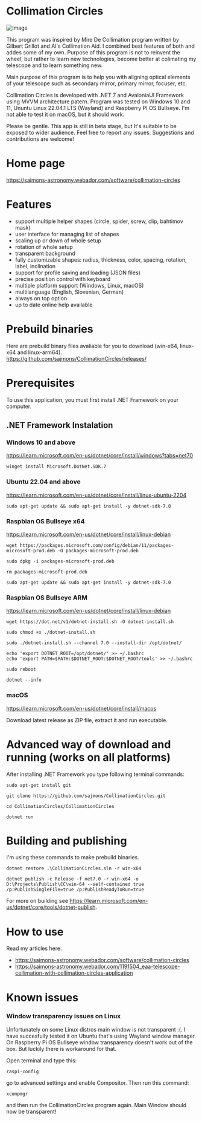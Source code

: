 # Collimation Circles

![image](https://github.com/sajmons/CollimationCircles/assets/7437280/c8e03980-4a89-4894-8799-8e73ddcad045)

This program was inspired by Mire De Collimation program written by Gilbert Grillot and Al's Collimation Aid. I combined best features of both and addes some of my own. Purpose of this program is not to reinvent the wheel, but rather to learn new technologies, become better at colimating my telescope and to learn something new.

Main purpose of this program is to help you with aligning optical elements of your telescope such as secondary mirror, primary mirror, focuser, etc.

Collimation Circles is developed with .NET 7 and AvaloniaUI Framework using MVVM architecture patern. Program was tested on Windows 10 and 11, Ununtu Linux 22.04.1 LTS (Wayland) and Raspberry PI OS Bullseye. I'm not able to test it on macOS, but it should work.

Please be gentle. This app is still in beta stage, but It's suitable to be exposed to wider audience. Feel free to report any issues. 
Suggestions and contributions are welcome!

# Home page
https://saimons-astronomy.webador.com/software/collimation-circles

# Features

- support multiple helper shapes (circle, spider, screw, clip, bahtimov mask)
- user interface for managing list of shapes
- scaling up or down of whole setup
- rotation of whole setup
- transparent background
- fully customizable shapes: radius, thickness, color, spacing, rotation, label, inclination
- support for profile saving and loading (JSON files)
- precise position control with keyboard
- multiple platform support (Windows, Linux, macOS)
- multilanguage (English, Slovenian, German)
- always on top option
- up to date online help available

# Prebuild binaries
Here are prebuild binary files avaliable for you to download (win-x64, linux-x64 and linux-arm64).
https://github.com/sajmons/CollimationCircles/releases/

# Prerequisites
To use this application, you must first install .NET Framework on your computer.

## .NET Framework Instalation

### Windows 10 and above
https://learn.microsoft.com/en-us/dotnet/core/install/windows?tabs=net70

```
winget install Microsoft.DotNet.SDK.7
```

### Ubuntu 22.04 and above
https://learn.microsoft.com/en-us/dotnet/core/install/linux-ubuntu-2204

```
sudo apt-get update && sudo apt-get install -y dotnet-sdk-7.0
```

### Raspbian OS Bullseye x64
https://learn.microsoft.com/en-us/dotnet/core/install/linux-debian
```
wget https://packages.microsoft.com/config/debian/11/packages-microsoft-prod.deb -O packages-microsoft-prod.deb
```
```
sudo dpkg -i packages-microsoft-prod.deb
```
```
rm packages-microsoft-prod.deb
```
```
sudo apt-get update && sudo apt-get install -y dotnet-sdk-7.0
```

### Raspbian OS Bullseye ARM
https://learn.microsoft.com/en-us/dotnet/core/install/linux-debian
```
wget https://dot.net/v1/dotnet-install.sh -O dotnet-install.sh
```
```
sudo chmod +x ./dotnet-install.sh
```
```
sudo ./dotnet-install.sh --channel 7.0 --install-dir /opt/dotnet/
```
```
echo 'export DOTNET_ROOT=/opt/dotnet/' >> ~/.bashrc
echo 'export PATH=$PATH:$DOTNET_ROOT:$DOTNET_ROOT/tools' >> ~/.bashrc
```
```
sudo reboot
```
```
dotnet --info
```

### macOS
https://learn.microsoft.com/en-us/dotnet/core/install/macos

Download latest release as ZIP file, extract it and run executable.

# Advanced way of download and running (works on all platforms)
After installing .NET Framework you type following terminal commands:
```
sudo apt-get install git
```
```
git clone https://github.com/sajmons/CollimationCircles.git
```
```
cd CollimationCircles/CollimationCircles
```
```
dotnet run
```

# Building and publishing
I'm using these commands to make prebuild binaries.
```
dotnet restore .\CollimationCircles.sln -r win-x64
```
```
dotnet publish -c Release -f net7.0 -r win-x64 -o D:\Projects\Publish\CC\win-64 --self-contained true /p:PublishSingleFile=true /p:PublishReadyToRun=true
```
For more on building see https://learn.microsoft.com/en-us/dotnet/core/tools/dotnet-publish.

# How to use

Read my articles here:
- https://saimons-astronomy.webador.com/software/collimation-circles
- https://saimons-astronomy.webador.com/1191504_eaa-telescope-collimation-with-collimation-circles-application

# Known issues

### Window transparency issues on Linux

Unfortunately on some Linux distros main window is not transparent :(. I have succesfully tested it on Ubuntu that's using Wayland window manager. On Raspberry Pi OS Bullseye window transparency doesn't work out of the box. But luckily there is workaround for that.

Open terminal and type this:
```
raspi-config
```
go to advanced settings and enable Compositor. Then run this command:
```
xcompmgr
```
and then run the CollimationCircles program again. Main Window should now be transparent!
